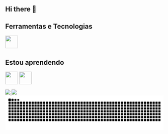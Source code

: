 ## Hi there 👋

## Ferramentas e Tecnologias

 <img src="https://cdn.jsdelivr.net/gh/devicons/devicon@latest/icons/latex/latex-original.svg" width="40" height="40"/>
          

## Estou aprendendo

<img src="https://cdn.jsdelivr.net/gh/devicons/devicon@latest/icons/github/github-original-wordmark.svg" width="40" height="40"/> <img src="https://cdn.jsdelivr.net/gh/devicons/devicon@latest/icons/python/python-original-wordmark.svg" width="40" height="40"/>
          
<div>
<a href="https://github.com/LsantosB">
<img loading="lazy" height="180em" src="https://github-readme-stats.vercel.app/api/top-langs/?username=LsantosB&layout=compact&langs_count=7&theme=dracula"/>
<img loading="lazy" height="180em" src="https://github-readme-stats.vercel.app/api?username=LsantosB&show_icons=true&theme=dracula&include_all_commits=true&count_private=true"/>
</div>          
          

<picture align="center">
  <source media="(prefers-color-scheme: dark)" srcset="https://raw.githubusercontent.com/LsantosB/LsantosB/output/github-contribution-grid-snake-dark.svg">
  <source media="(prefers-color-scheme: light)" srcset="https://raw.githubusercontent.com/LsantosB/LsantosB/output/github-contribution-grid-snake-dark.svg">
  <img align="center" alt="github contribution grid snake animation" src="https://raw.githubusercontent.com/LsantosB/LsantosB/output/github-contribution-grid-snake.svg">
</picture>
